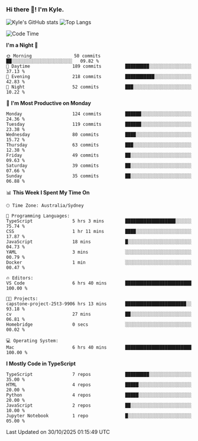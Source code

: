 ### Hi there 👋! I'm Kyle.

<!--
**kylewtho/kylewtho** is a ✨ _special_ ✨ repository because its `README.md` (this file) appears on your GitHub profile.

Here are some ideas to get you started:

- 🔭 I’m currently working on ...
- 🌱 I’m currently learning ...
- 👯 I’m looking to collaborate on ...
- 🤔 I’m looking for help with ...
- 💬 Ask me about ...
- 📫 How to reach me: ...
- 😄 Pronouns: ...
- ⚡ Fun fact: ...
-->
<!--START_SECTION:github-stats-->
![Kyle's GitHub stats](https://github-readme-stats.vercel.app/api?username=kylewtho&show_icons=true&count_private=true&line_height=40)
![Top Langs](https://github-readme-stats.vercel.app/api/top-langs/?username=kylewtho&hide=html)
<!--END_SECTION:github-stats-->

<!--START_SECTION:waka-->
![Code Time](http://img.shields.io/badge/Code%20Time-71%20hrs%2057%20mins-blue)

**I'm a Night 🦉** 

```text
🌞 Morning                50 commits          ██░░░░░░░░░░░░░░░░░░░░░░░   09.82 % 
🌆 Daytime                189 commits         █████████░░░░░░░░░░░░░░░░   37.13 % 
🌃 Evening                218 commits         ███████████░░░░░░░░░░░░░░   42.83 % 
🌙 Night                  52 commits          ███░░░░░░░░░░░░░░░░░░░░░░   10.22 % 
```
📅 **I'm Most Productive on Monday** 

```text
Monday                   124 commits         ██████░░░░░░░░░░░░░░░░░░░   24.36 % 
Tuesday                  119 commits         ██████░░░░░░░░░░░░░░░░░░░   23.38 % 
Wednesday                80 commits          ████░░░░░░░░░░░░░░░░░░░░░   15.72 % 
Thursday                 63 commits          ███░░░░░░░░░░░░░░░░░░░░░░   12.38 % 
Friday                   49 commits          ██░░░░░░░░░░░░░░░░░░░░░░░   09.63 % 
Saturday                 39 commits          ██░░░░░░░░░░░░░░░░░░░░░░░   07.66 % 
Sunday                   35 commits          ██░░░░░░░░░░░░░░░░░░░░░░░   06.88 % 
```


📊 **This Week I Spent My Time On** 

```text
🕑︎ Time Zone: Australia/Sydney

💬 Programming Languages: 
TypeScript               5 hrs 3 mins        ███████████████████░░░░░░   75.74 % 
CSS                      1 hr 11 mins        ████░░░░░░░░░░░░░░░░░░░░░   17.87 % 
JavaScript               18 mins             █░░░░░░░░░░░░░░░░░░░░░░░░   04.73 % 
YAML                     3 mins              ░░░░░░░░░░░░░░░░░░░░░░░░░   00.79 % 
Docker                   1 min               ░░░░░░░░░░░░░░░░░░░░░░░░░   00.47 % 

🔥 Editors: 
VS Code                  6 hrs 40 mins       █████████████████████████   100.00 % 

🐱‍💻 Projects: 
capstone-project-25t3-9906 hrs 13 mins       ███████████████████████░░   93.18 % 
cv                       27 mins             ██░░░░░░░░░░░░░░░░░░░░░░░   06.81 % 
Homebridge               0 secs              ░░░░░░░░░░░░░░░░░░░░░░░░░   00.02 % 

💻 Operating System: 
Mac                      6 hrs 40 mins       █████████████████████████   100.00 % 
```

**I Mostly Code in TypeScript** 

```text
TypeScript               7 repos             █████████░░░░░░░░░░░░░░░░   35.00 % 
HTML                     4 repos             █████░░░░░░░░░░░░░░░░░░░░   20.00 % 
Python                   4 repos             █████░░░░░░░░░░░░░░░░░░░░   20.00 % 
JavaScript               2 repos             ██░░░░░░░░░░░░░░░░░░░░░░░   10.00 % 
Jupyter Notebook         1 repo              █░░░░░░░░░░░░░░░░░░░░░░░░   05.00 % 
```




 Last Updated on 30/10/2025 01:15:49 UTC
<!--END_SECTION:waka-->

